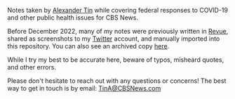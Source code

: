 Notes taken by [Alexander Tin](https://github.com/tinalexander) while covering federal responses to COVID-19 and other public health issues for CBS News.

Before December 2022, many of my notes were previously written in [Revue](https://www.getrevue.co/profile/alexander_tin), shared as screenshots to my [Twitter](https://twitter.com/alexander_tin) account, and manually imported into this repository. You can also see an archived copy [here](https://web.archive.org/web/20221213153005/https://www.getrevue.co/profile/alexander_tin).

While I try my best to be accurate here, beware of typos, misheard quotes, and other errors. 

Please don't hesitate to reach out with any questions or concerns! The best way to get in touch is by email: [TinA@CBSNews.com](mailto:TinA@CBSNews.com)
